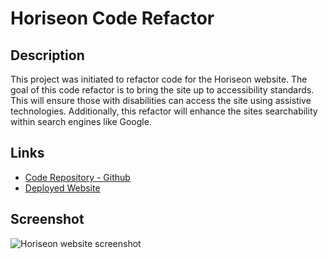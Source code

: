 # Horiseon Code Refactor

## Description
This project was initiated to refactor code for the Horiseon website. The goal of this code refactor is to bring the site up to accessibility standards. This will ensure those with disabilities can access the site using assistive technologies. Additionally, this refactor will enhance the sites searchability within search engines like Google.

## Links

* [Code Repository - Github](https://github.com/davisj33ry/horiseon-code-refactor)
* [Deployed Website](https://davisj33ry.github.io/horiseon-code-refactor/)

## Screenshot

![Horiseon website screenshot](/assets/images/screencapture-davisj33ry-github-io-horiseon-code-refactor)